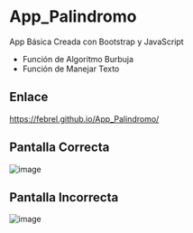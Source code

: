 # App_Palindromo
App Básica Creada con Bootstrap y JavaScript
* Función de Algoritmo Burbuja
* Función de Manejar Texto

## Enlace
https://febrel.github.io/App_Palindromo/

## Pantalla Correcta
![image](https://user-images.githubusercontent.com/23177282/113451018-b6866200-93c6-11eb-8ba0-d083feb1ba86.png)

## Pantalla Incorrecta
![image](https://user-images.githubusercontent.com/23177282/113451198-1c72e980-93c7-11eb-9308-99945db0ea1d.png)





